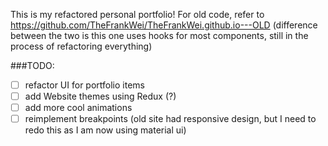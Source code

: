 This is my refactored personal portfolio! 
For old code, refer to https://github.com/TheFrankWei/TheFrankWei.github.io---OLD (difference between the two is this one uses hooks for most components, still in the process of refactoring everything)

###TODO:
- [ ] refactor UI for portfolio items
- [ ] add Website themes using Redux (?)
- [ ] add more cool animations
- [ ] reimplement breakpoints (old site had responsive design, but I need to redo this as I am now using material ui)